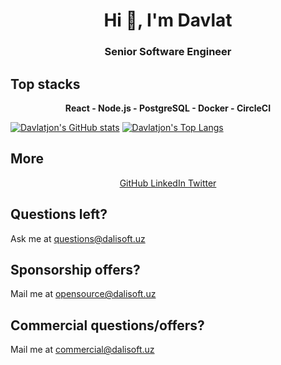 <h1 align="center">Hi 👋, I'm Davlat</h1>
<h3 align="center">Senior Software Engineer</h3>

## Top stacks

<p align='center'>
<b>React - Node.js - PostgreSQL - Docker - CircleCI</b>
</p>
  
[![Davlatjon's GitHub stats](https://github-readme-stats.vercel.app/api?username=dalisoft&show=reviews,discussions_started,discussions_answered,prs_merged,prs_merged_percentage)](https://github.com/anuraghazra/github-readme-stats)
[![Davlatjon's Top Langs](https://github-readme-stats.vercel.app/api/top-langs/?username=dalisoft&layout=pie)](https://github.com/anuraghazra/github-readme-stats)

## More

<p align="center">
          <a href="https://github.com/dalisoft" target="_blank" alt="GitHub">
            GitHub
          </a>
          <a href="https://linkedin.com/in/dalisoft" target="_blank" alt="LinkedIn">
            LinkedIn
          </a>
          <a href="https://twitter.com/dalisoft" target="_blank" alt="Twitter">
            Twitter
          </a>
</p>

## Questions left?

Ask me at questions@dalisoft.uz

## Sponsorship offers?

Mail me at opensource@dalisoft.uz

## Commercial questions/offers?

Mail me at commercial@dalisoft.uz
